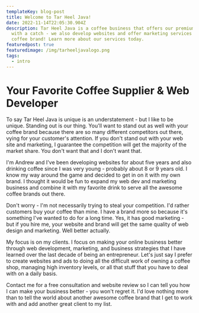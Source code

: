 ```yaml
---
templateKey: blog-post
title: Welcome to Tar Heel Java!
date: 2022-11-14T22:05:30.904Z
description: Tar Heel Java is a coffee business that offers our premium blend
  with a catch - we also develop websites and offer marketing services to your
  coffee brand! Learn more about our services today.
featuredpost: true
featuredimage: /img/tarheeljavalogo.png
tags:
  - intro
---
```

# Y﻿our Favorite Coffee Supplier & Web Developer

T﻿o say Tar Heel Java is unique is an understatement - but I like to be unique. Standing out is our thing. You'll want to stand out as well with your coffee brand because there are so many different competitors out there, vying for your customer's attention. If you don't stand out with your web site and marketing, I guarantee the competition will get the majority of the market share. You don't want that and I don't want that.

I﻿'m Andrew and I've been developing websites for about five years and also  drinking coffee since I was very young - probably about 8 or 9 years old. I know my way around the game and decided to get in on it with my own brand. I thought it would be fun to expand my web dev and marketing business and combine it with my favorite drink to serve all the awesome coffee brands out there.

D﻿on't worry - I'm not necessarily trying to steal your competition. I'd rather customers buy your coffee than mine. I have a brand more so because it's something I've wanted to do for a long time. Yes, it has good marketing - but if you hire me, your website and brand will get the same quality of web design and marketing. Well better actually.

M﻿y focus is on my clients. I focus on making your online business better through web development, marketing, and business strategies that I have learned over the last decade of being an entrepreneur. Let's just say I prefer to create websites and ads to doing all the difficult work of owning a coffee shop, managing high inventory levels, or all that stuff that you have to deal with on a daily basis. 

C﻿ontact me for a free consultation and website review so I can tell you how I can make your business better - you won't regret it. I'd love nothing more than to tell the world about another awesome coffee brand that I get to work with and add another great client to my list.